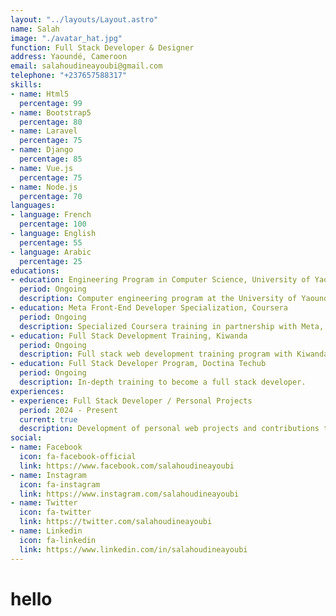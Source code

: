 ```yaml
---
layout: "../layouts/Layout.astro"
name: Salah
image: "./avatar_hat.jpg"
function: Full Stack Developer & Designer
address: Yaoundé, Cameroon
email: salahoudineayoubi@gmail.com
telephone: "+237657588317"
skills:
- name: Html5
  percentage: 99
- name: Bootstrap5
  percentage: 80
- name: Laravel
  percentage: 75
- name: Django
  percentage: 85
- name: Vue.js
  percentage: 75
- name: Node.js
  percentage: 70
languages:
- language: French
  percentage: 100
- language: English
  percentage: 55
- language: Arabic
  percentage: 25
educations:
- education: Engineering Program in Computer Science, University of Yaoundé I
  period: Ongoing
  description: Computer engineering program at the University of Yaoundé I.
- education: Meta Front-End Developer Specialization, Coursera
  period: Ongoing
  description: Specialized Coursera training in partnership with Meta, focused on front-end development.
- education: Full Stack Development Training, Kiwanda
  period: Ongoing
  description: Full stack web development training program with Kiwanda.
- education: Full Stack Developer Program, Doctina Techub
  period: Ongoing
  description: In-depth training to become a full stack developer.
experiences:
- experience: Full Stack Developer / Personal Projects
  period: 2024 - Present
  current: true
  description: Development of personal web projects and contributions to collaborative projects in e-commerce, online portfolios, and interactive web applications.
social:
- name: Facebook
  icon: fa-facebook-official
  link: https://www.facebook.com/salahoudineayoubi
- name: Instagram
  icon: fa-instagram
  link: https://www.instagram.com/salahoudineayoubi
- name: Twitter
  icon: fa-twitter
  link: https://twitter.com/salahoudineayoubi
- name: Linkedin
  icon: fa-linkedin
  link: https://www.linkedin.com/in/salahoudineayoubi
---
```


# hello

